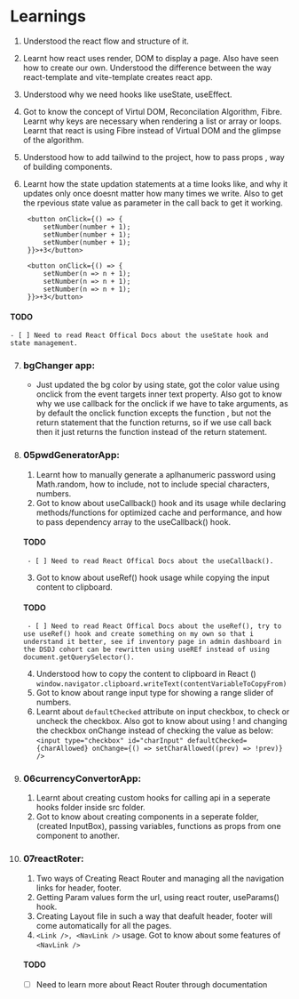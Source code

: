 # Learnings

1. Understood the react flow and structure of it.
2. Learnt how react uses render, DOM to display a page. Also have seen how to create our own. Understood the difference between the way react-template and vite-template creates react app.
3. Understood why we need hooks like useState, useEffect.
4. Got to know the concept of Virtul DOM, Reconcilation Algorithm, Fibre. Learnt why keys are necessary when rendering a list or array or loops. Learnt that react is using Fibre instead of Virtual DOM and the glimpse of the algorithm.
5. Understood how to add tailwind to the project, how to pass props , way of building components.
6. Learnt how the state updation statements at a time looks like, and why it updates only once doesnt matter how many times we write. Also to get the rpevious state value as parameter in the call back to get it working.

        <button onClick={() => {
            setNumber(number + 1);
            setNumber(number + 1);
            setNumber(number + 1);
        }}>+3</button>

        <button onClick={() => {
            setNumber(n => n + 1);
            setNumber(n => n + 1);
            setNumber(n => n + 1);
        }}>+3</button>

#### TODO
    - [ ] Need to read React Offical Docs about the useState hook and state management.

7. ### bgChanger app:
    - Just updated the bg color by using state, got the color value using onclick from the event targets inner text property. Also got to know why we use callback for the onclick if we have to take arguments, as by default the onclick function excepts the function , but not the return statement that the function returns, so if we use call back then it just returns the function instead of the return statement.
8. ### 05pwdGeneratorApp:
    1. Learnt how to manually generate a aplhanumeric password using Math.random, how to include, not to include special characters, numbers.
    2. Got to know about useCallback() hook and its usage while declaring methods/functions for optimized cache and performance, and how to pass dependency array to the useCallback() hook.
    #### TODO
        - [ ] Need to read React Offical Docs about the useCallback().
    3. Got to know about useRef() hook usage while copying the input content to clipboard.
    #### TODO
        - [ ] Need to read React Offical Docs about the useRef(), try to use useRef() hook and create something on my own so that i understand it better, see if inventory page in admin dashboard in the DSDJ cohort can be rewritten using useREf instead of using document.getQuerySelector().
    4. Understood how to copy the content to clipboard in React () `window.navigator.clipboard.writeText(contentVariableToCopyFrom)`
    5. Got to know about range input type for showing a range slider of numbers.
    6. Learnt about `defaultChecked` attribute on input checkbox, to check or uncheck the checkbox. Also got to know about using ! and changing the checkbox onChange instead of checking the value as below:
    `<input type="checkbox" id="charInput" defaultChecked={charAllowed} onChange={() => setCharAllowed((prev) => !prev)} />`

9. ### 06currencyConvertorApp:
    1. Learnt about creating custom hooks for calling api in  a seperate hooks folder inside src folder. 
    2. Got to know about creating components in a seperate folder, (created InputBox), passing variables, functions as props from one component to another.

10. ### 07reactRoter:
    1. Two ways of Creating React Router and managing all the navigation links for header, footer.
    2. Getting Param values form the url, using react router, useParams() hook.
    3. Creating Layout file in such a way that deafult header, footer will come automatically for all the pages.
    4. `<Link />, <NavLink />` usage.  Got to know about some features of `<NavLink />`
    #### TODO
    - [ ] Need to learn more about React Router through documentation